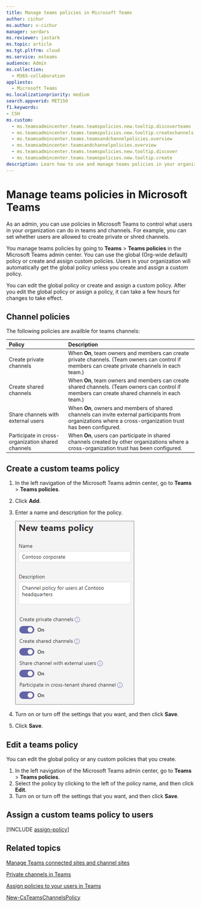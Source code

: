 ```yaml
---
title: Manage teams policies in Microsoft Teams
author: cichur
ms.author: v-cichur
manager: serdars
ms.reviewer: jastark
ms.topic: article
ms.tgt.pltfrm: cloud
ms.service: msteams
audience: Admin
ms.collection: 
  - M365-collaboration
appliesto: 
  - Microsoft Teams
ms.localizationpriority: medium
search.appverid: MET150
f1.keywords:
- CSH
ms.custom: 
  - ms.teamsadmincenter.teams.teamspolicies.new.tooltip.discoverteams
  - ms.teamsadmincenter.teams.teamspolicies.new.tooltip.createchannels
  - ms.teamsadmincenter.teams.teamsandchannelpolicies.overview
  - ms.teamsadmincenter.teamsandchannelpolicies.overview
  - ms.teamsadmincenter.teams.teamspolicies.new.tooltip.discover
  - ms.teamsadmincenter.teams.teamspolicies.new.tooltip.create
description: Learn how to use and manage teams policies in your organization to control what users can do in teams and channels.
---
```


# Manage teams policies in Microsoft Teams

As an admin, you can use policies in Microsoft Teams to control what users in your organization can do in teams and channels. For example, you can set whether users are allowed to create private or shred channels.

You manage teams policies by going to **Teams** > **Teams policies** in the Microsoft Teams admin center. You can use the global (Org-wide default) policy or create and assign custom policies. Users in your organization will automatically get the global policy unless you create and assign a custom policy.

You can edit the global policy or create and assign a custom policy. After you edit the global policy or assign a policy, it can take a few hours for changes to take effect.

## Channel policies

The following policies are availble for teams channels:

|Policy|Description|
|:-----|:----------|
|Create private channels|When **On**, team owners and members can create private channels. (Team owners can control if members can create private channels in each team.)|
|Create shared channels|When **On**, team owners and members can create shared channels. (Team owners can control if members can create shared channels in each team.)|
|Share channels with external users|When **On**, owners and members of shared channels can invite external participants from organizations where a cross-organization trust has been configured.|
|Participate in cross-organization shared channels|When **On**, users can participate in shared channels created by other organizations where a cross-organization trust has been configured.|

## Create a custom teams policy

1. In the left navigation of the Microsoft Teams admin center, go to **Teams** > **Teams policies**.
2. Click **Add**.
3. Enter a name and description for the policy.

    ![Screenshot of teams policy settings.](media/teams-policies.png)
4. Turn on or turn off the settings that you want, and then click **Save**.

5. Click **Save**.

## Edit a teams policy

You can edit the global policy or any custom policies that you create.

1. In the left navigation of the Microsoft Teams admin center, go to **Teams** > **Teams policies**.
2. Select the policy by clicking to the left of the policy name, and then click **Edit**.
3. Turn on or turn off the settings that you want, and then click **Save**.

## Assign a custom teams policy to users

[!INCLUDE [assign-policy](includes/assign-policy.md)]

## Related topics

[Manage Teams connected sites and channel sites](/SharePoint/teams-connected-sites)

[Private channels in Teams](private-channels.md)

[Assign policies to your users in Teams](assign-policies.md)

[New-CsTeamsChannelsPolicy](/powershell/module/skype/new-csteamschannelspolicy?view=skype-ps)
